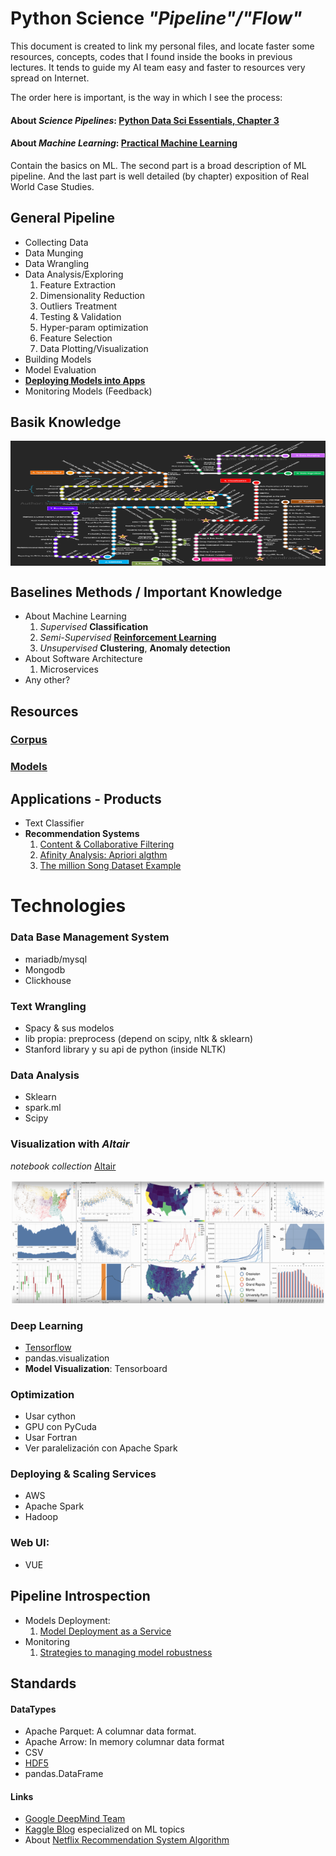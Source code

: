 # __Python__ Science _"Pipeline"/"Flow"_

This document is created to link my personal files, and locate faster some resources, concepts, codes that I found inside the books in previous lectures. It tends to guide my AI team easy and faster to resources very spread on Internet.

The order here is important, is the way in which I see the process:

#### About _Science Pipelines_: [Python Data Sci Essentials, Chapter 3](./SCIENCE/2015_Boschetti_and_Massaron-Py_Data_Sci_Essentials.pdf)

#### About _Machine Learning_: [Practical Machine Learning](./04_ML/2018_Practical_ML_with_Py.pdf)

Contain the basics on ML. The second part is a broad description of ML pipeline. And the last part is well detailed (by chapter) exposition of Real World Case Studies.

## General Pipeline

- Collecting Data
- Data Munging
- Data Wrangling
- Data Analysis/Exploring
    1. Feature Extraction
    2. Dimensionality Reduction
    3. Outliers Treatment
    4. Testing & Validation
    5. Hyper-param optimization
    6. Feature Selection
    7. Data Plotting/Visualization
- Building Models
- Model Evaluation
- [__Deploying Models into Apps__](./04_ML/2015_Sebastian_Raschka-Py_ML.pdf)
- Monitoring Models (Feedback)

## Basik Knowledge

<p><img align='left' src="./imgs/DataSci_Skills_Moscu_Metro.png" alt='Tensorflow logo' height="200" width="700"></p><br clear='left'>

## Baselines Methods / Important Knowledge
* About Machine Learning
    1. _Supervised_ __Classification__
    2. _Semi-Supervised_ [__Reinforcement Learning__](./05_Deep_Learning/2018_Reinforcement_Learning.pdf)
    3. _Unsupervised_ __Clustering__, __Anomaly detection__
* About Software Architecture
    1. Microservices
* Any other?


## Resources

### [Corpus](./mapmind/corpus.html)
### [Models]()

## Applications - Products
- Text Classifier
- __Recommendation Systems__
    1. [Content & Collaborative Filtering](./04_ML/2016_ML_for_the_web/ML_4the_Web.pdf)
    2. [Afinity Analysis: Apriori algthm](./04_ML/2015_Learning_Data_Mining/2015_Learning_Data_Mining_with_Py.pdf)
    3. [The million Song Dataset Example](./04_ML/2018_Practical_ML_with_Py.pdf)

# Technologies

### Data Base Management System
* mariadb/mysql
* Mongodb
* Clickhouse

### Text Wrangling
- Spacy & sus modelos
- lib propia: preprocess (depend on scipy, nltk & sklearn)
- Stanford library y su api de python (inside NLTK)

### Data Analysis
- Sklearn
- spark.ml
- Scipy

### Visualization with _Altair_
_notebook collection_
[Altair](../pyVideosData/06_Visualization/SCI_PLOT_Altair_2018_PyCon-Jake_VanderPlas-Exploratory_Data_Visualization_with_Vega_Vega-Lite_and_Altair/notebooks)
<p><img align='left' src="./imgs/altair-gallery.png" alt='Tensorflow logo' height="200" width="700"></p><br clear='left'>

### Deep Learning

* [Tensorflow](./04_ML/2017_Hands_on_ML/2017_Hands_On_ML_with_Sklearn_and_Tf.pdf)
* pandas.visualization
* __Model Visualization__: Tensorboard

### Optimization

- Usar cython
- GPU con PyCuda
- Usar Fortran
- Ver paralelización con Apache Spark

### Deploying & Scaling Services

* AWS
* Apache Spark
* Hadoop

### Web UI:

* VUE

## Pipeline Introspection

- Models Deployment:
    1. [Model Deployment as a Service](./04_ML/2018_Practical_ML_with_Py.pdf)
- Monitoring
    1. [Strategies to managing model robustness](./04_ML/2016_Advanced_ML.pdf)

## Standards

#### DataTypes

- Apache Parquet: A columnar data format.
- Apache Arrow: In memory columnar data format
- CSV
- [HDF5](./01_Numpy/2019_Numerical_Python_2ndE.pdf)
- pandas.DataFrame

#### Links

- [Google DeepMind Team](https://deepmind.com/)
- [Kaggle Blog](http://blog.kaggle.com) especialized on ML topics
- About [Netflix Recommendation System Algorithm](http://techblog.netflix.com/2012/04/netflix-recommendations-beyond-5-stars.html)
